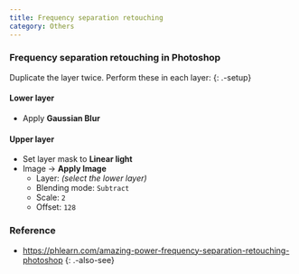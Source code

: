 ```yaml
---
title: Frequency separation retouching
category: Others
---
```


### Frequency separation retouching in Photoshop

Duplicate the layer twice. Perform these in each layer:
{: .-setup}

#### Lower layer

-   Apply **Gaussian Blur**

#### Upper layer

-   Set layer mask to **Linear light**
-   Image → **Apply Image**
    -   Layer: _(select the lower layer)_
    -   Blending mode: `Subtract`
    -   Scale: `2`
    -   Offset: `128`

### Reference

-   <https://phlearn.com/amazing-power-frequency-separation-retouching-photoshop>
    {: .-also-see}
